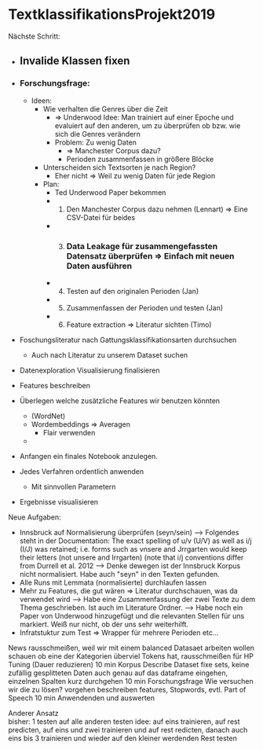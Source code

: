 # TextklassifikationsProjekt2019

Nächste Schritt:
- ## Invalide Klassen fixen

- ### Forschungsfrage:
  - Ideen:
    - Wie verhalten die Genres über die Zeit
      - => Underwood Idee: Man trainiert auf einer Epoche und evaluiert auf den anderen, um zu überprüfen ob bzw. wie sich die Genres verändern
      - Problem: Zu wenig Daten 
        - => Manchester Corpus dazu?
        - Perioden zusammenfassen in größere Blöcke
    - Unterscheiden sich Textsorten je nach Region?
      - Eher nicht => Weil zu wenig Daten für jede Region
    - Plan:
      - Ted Underwood Paper bekommen
      - 1. Den Manchester Corpus dazu nehmen (Lennart) => Eine CSV-Datei für beides
      - 3. ### Data Leakage für zusammengefassten Datensatz überprüfen => Einfach mit neuen Daten ausführen
      - 4. Testen auf den originalen Perioden (Jan)
      - 5. Zusammenfassen der Perioden und testen (Jan)
      - 6. Feature extraction => Literatur sichten (Timo)
- Foschungsliteratur nach Gattungsklassifikationsarten durchsuchen
  - Auch nach Literatur zu unserem Dataset suchen
- Datenexploration Visualisierung finalisieren
- Features beschreiben 
- Überlegen welche zusätzliche Features wir benutzen könnten
  - (WordNet)
  - Wordembeddings => Averagen
    - Flair verwenden
  - 
- Anfangen ein finales Notebook anzulegen.
- Jedes Verfahren ordentlich anwenden
  - Mit sinnvollen Parametern
- Ergebnisse visualisieren

Neue Aufgaben:
  - Innsbruck auf Normalisierung überprüfen (seyn/sein)
  --> Folgendes steht in der Documentation:
  The exact spelling of u/v (U/V) as well as i/j (I/J) was retained; i.e. forms such as vnsere
  and Jrrgarten would keep their letters (not unsere and Irrgarten) (note that i/j
  conventions differ from Durrell et al. 2012
  --> Denke dewegen ist der Innsbruck Korpus nicht normalisiert. Habe auch "seyn" in den Texten gefunden.
  - Alle Runs mit Lemmata (normalisierte) durchlaufen lassen
  - Mehr zu Features, die gut wären => Literatur durchschauen, was da verwendet wird
  --> Habe eine Zusammenfassung der zwei Texte zu dem Thema geschrieben. Ist auch im Literature Ordner.
  --> Habe noch ein Paper von Underwood hinzugefügt und die relevanten Stellen für uns markiert. Weiß nur nicht, ob der uns sehr 
  weiterhilft.
  - Infratstuktur zum Test => Wrapper für mehrere Perioden etc...
  
  
  
  News rausschmeißen, weil wir mit einem balanced Datasaet arbeiten wollen
  schauen ob eine der Kategorien überviel Tokens hat, rausschmeißen für HP Tuning (Dauer reduzieren)
  10 min Korpus
      Describe Dataset
      fixe sets, keine zufällig gesplitteten Daten
      auch genau auf das dataframe eingehen, einzelnen Spalten kurz durchgehen
  10 min Forschungsfrage 
      Wie versuchen wir die zu lösen?
      vorgehen beschreiben
      features, Stopwords, evtl. Part of Speech 
  10 min Anwendenden und auswerten
  
  
Anderer Ansatz  
  bisher:
  1 testen auf alle anderen testen
  idee:
  auf eins trainieren, auf rest predicten, auf eins und zwei trainieren und auf rest redicten, danach auch eins bis 3 trainieren und wieder auf den kleiner werdenden Rest testen